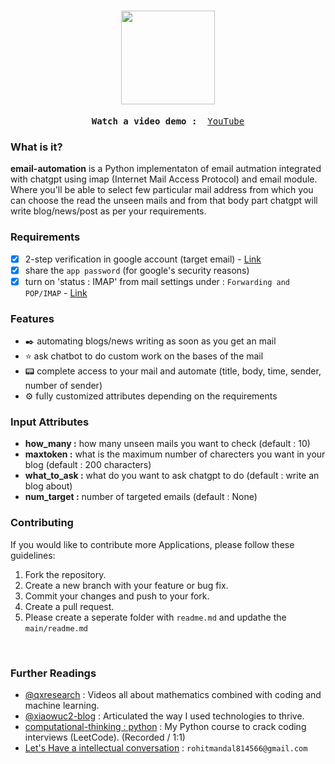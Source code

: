 <h1 align="center">
<img src="https://github.com/xiaowuc2/cool-odd/blob/main/source/abc.png" width="150">
</h1>

<p><pre align="center">
<strong>Watch a video demo : </strong> <a href="https://www.youtube.com/channel/UCX7oe66V8zyFpAJyMfPL9VA">​YouTube​</a></pre></p>

### What is it?

**email-automation** is a Python implementaton of email autmation integrated with chatgpt using imap (Internet Mail Access Protocol) and email module. Where you'll be able to select few particular mail address from which you can choose the read the unseen mails and from that body part chatgpt will write blog/news/post as per your requirements. 

### Requirements 

- [x] 2-step verification in google account (target email) - [Link](https://myaccount.google.com/signinoptions/two-step-verification/enroll-welcome)
- [x] share the `app password` (for google's security reasons) 
- [x] turn on 'status : IMAP' from mail settings under : `Forwarding and POP/IMAP` - [Link](https://mail.google.com/mail/u/0/#settings/fwdandpop)

### Features

- ✒️ automating blogs/news writing as soon as you get an mail
- ⭐ ask chatbot to do custom work on the bases of the mail
- 📟 complete access to your mail and automate (title, body, time, sender, number of sender)
- ⚙️ fully customized attributes depending on the requirements

### Input Attributes 

- **how_many :** how many unseen mails you want to check (default : 10)
- **maxtoken :** what is the maximum number of charecters you want in your blog (default : 200 characters)
- **what_to_ask :** what do you want to ask chatgpt to do (default : write an blog about)
- **num_target :** number of targeted emails (default : None)


### Contributing

If you would like to contribute more Applications, please follow these guidelines:

 
1. Fork the repository.
2. Create a new branch with your feature or bug fix.
3. Commit your changes and push to your fork.
4. Create a pull request.
5. Please create a seperate folder with `readme.md` and updathe the `main/readme.md`


<br>

### Further Readings

- [@qxresearch](https://www.youtube.com/@qxresearch/) : Videos all about mathematics combined with coding and machine learning. 
- [@xiaowuc2-blog](https://xiaowuc2.vercel.app/posts) : Articulated the way I used technologies to thrive.
- [computational-thinking : python]() : My Python course to crack coding interviews (LeetCode). (Recorded / 1:1)
- [Let's Have a intellectual conversation](https://www.linkedin.com/in/xiaowuc2/) : `rohitmandal814566@gmail.com`
